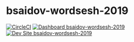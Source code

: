 # bsaidov-wordsesh-2019

[![CircleCI](https://circleci.com/gh/pantheon-training-org/bsaidov-wordsesh-2019.svg?style=shield)](https://circleci.com/gh/pantheon-training-org/bsaidov-wordsesh-2019)
[![Dashboard bsaidov-wordsesh-2019](https://img.shields.io/badge/dashboard-bsaidov_wordsesh_2019-yellow.svg)](https://dashboard.pantheon.io/sites/49bf9fd3-ebb8-46a8-b18c-5ba46d61e1cf#dev/code)
[![Dev Site bsaidov-wordsesh-2019](https://img.shields.io/badge/site-bsaidov_wordsesh_2019-blue.svg)](http://dev-bsaidov-wordsesh-2019.pantheonsite.io/)